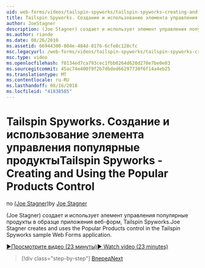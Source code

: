 ```yaml
---
uid: web-forms/videos/tailspin-spyworks/tailspin-spyworks-creating-and-using-the-popular-products-control
title: Tailspin Spyworks. Создание и использование элемента управления популярные продукты | Документация Майкрософт
author: JoeStagner
description: (Joe Stagner) создает и использует элемент управления популярные продукты в образце приложения веб-форм, Tailspin Spyworks.
ms.author: riande
ms.date: 08/26/2010
ms.assetid: 66944300-804e-484d-8176-6cfe8c128cfc
msc.legacyurl: /web-forms/videos/tailspin-spyworks/tailspin-spyworks-creating-and-using-the-popular-products-control
msc.type: video
ms.openlocfilehash: f0134ed7ca793cec1fbb0264d620d270e7be0e03
ms.sourcegitcommit: 45ac74e400f9f2b7dbded66297730f6f14a4eb25
ms.translationtype: MT
ms.contentlocale: ru-RU
ms.lasthandoff: 08/16/2018
ms.locfileid: "41838585"
---
```

<a name="tailspin-spyworks---creating-and-using-the-popular-products-control"></a><span data-ttu-id="e235a-103">Tailspin Spyworks. Создание и использование элемента управления популярные продукты</span><span class="sxs-lookup"><span data-stu-id="e235a-103">Tailspin Spyworks - Creating and Using the Popular Products Control</span></span>
====================
<span data-ttu-id="e235a-104">по [(Joe Stagner)](https://github.com/JoeStagner)</span><span class="sxs-lookup"><span data-stu-id="e235a-104">by [Joe Stagner](https://github.com/JoeStagner)</span></span>

<span data-ttu-id="e235a-105">(Joe Stagner) создает и использует элемент управления популярные продукты в образце приложения веб-форм, Tailspin Spyworks.</span><span class="sxs-lookup"><span data-stu-id="e235a-105">Joe Stagner creates and uses the Popular Products control in the Tailspin Spyworks sample Web Forms application.</span></span>

[<span data-ttu-id="e235a-106">&#9654;Просмотрите видео (23 минуты)</span><span class="sxs-lookup"><span data-stu-id="e235a-106">&#9654; Watch video (23 minutes)</span></span>](https://channel9.msdn.com/Blogs/ASP-NET-Site-Videos/tailspin-spyworks-creating-and-using-the-popular-products-control)

> [!div class="step-by-step"]
> [<span data-ttu-id="e235a-107">Вперед</span><span class="sxs-lookup"><span data-stu-id="e235a-107">Next</span></span>](tailspin-spyworks-implementing-and-using-the-also-purchased-control.md)
